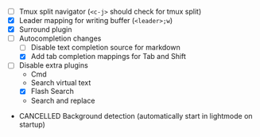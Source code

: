 - [ ] Tmux split navigator (`<c-j>` should check for tmux split)
- [x] Leader mapping for writing buffer (`<leader>;w`)
- [x] Surround plugin
- [ ] Autocompletion changes
  - [ ] Disable text completion source for markdown
  - [x] Add tab completion mappings for Tab and Shift
- [ ] Disable extra plugins
  - Cmd
  - Search virtual text
  - [x] Flash Search
  - Search and replace
- CANCELLED Background detection (automatically start in lightmode on startup)
